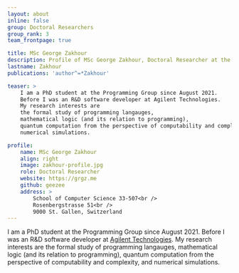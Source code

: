 ```yaml
---
layout: about
inline: false
group: Doctoral Researchers
group_rank: 3
team_frontpage: true

title: MSc George Zakhour
description: Profile of MSc George Zakhour, Doctoral Researcher at the Programming Group.
lastname: Zakhour
publications: 'author^=*Zakhour'

teaser: >
    I am a PhD student at the Programming Group since August 2021.
    Before I was an R&D software developer at Agilent Technologies.
    My research interests are
    the formal study of programming langauges,
    mathematical logic (and its relation to programming),
    quantum computation from the perspective of computability and complexity, and
    numerical simulations.

profile:
    name: MSc George Zakhour
    align: right
    image: zakhour-profile.jpg
    role: Doctoral Researcher
    website: https://grgz.me
    github: geezee
    address: >
        School of Computer Science 33-507<br />
        Rosenbergstrasse 51<br />
        9000 St. Gallen, Switzerland
---
```


I am a PhD student at the Programming Group since August 2021.
Before I was an R&D software developer at <a href="https://www.agilent.com/" target="_blank">Agilent Technologies</a>.
My research interests are
the formal study of programming langauges,
mathematical logic (and its relation to programming),
quantum computation from the perspective of computability and complexity, and
numerical simulations.
